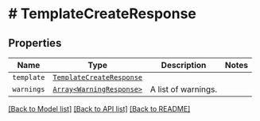# # TemplateCreateResponse



## Properties

Name | Type | Description | Notes
------------ | ------------- | ------------- | -------------
| `template` | [```TemplateCreateResponse```](TemplateCreateResponse.md) |    |  |
| `warnings` | [```Array<WarningResponse>```](WarningResponse.md) |  A list of warnings.  |  |

[[Back to Model list]](../../README.md#models) [[Back to API list]](../../README.md#endpoints) [[Back to README]](../../README.md)
